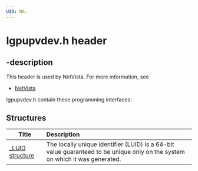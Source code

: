 ```yaml
---
UID: NA:
---
```


# Igpupvdev.h header

## -description

This header is used by NetVista. For more information, see
- [NetVista](../_NetVista/index.md)

Igpupvdev.h contain these programming interfaces:


## Structures

| Title   | Description   |
| ---- |:---- |
| [_LUID structure](ns-igpupvdev-_luid.md) | The locally unique identifier (LUID) is a 64-bit value guaranteed to be unique only on the system on which it was generated. |
